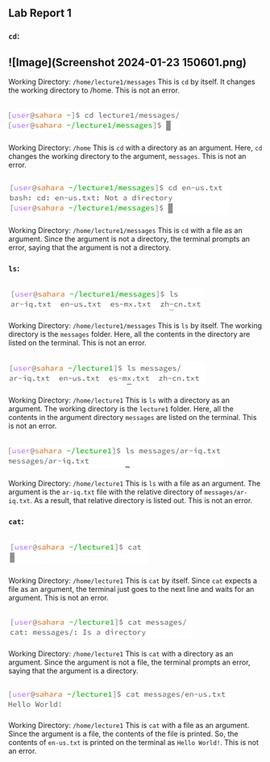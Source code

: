 ## **Lab Report 1**

### `cd`:

![Image](Screenshot 2024-01-23 150601.png)
---
Working Directory: `/home/lecture1/messages`
This is `cd` by itself. It changes the working directory to /home. This is not an error.

![Image](Capture1.PNG)
---
Working Directory: `/home`
This is `cd` with a directory as an argument. Here, `cd` changes the working directory to the argument, `messages`. This is not an error.

![Image](Capture2.PNG)
---
Working Directory: `/home/lecture1/messages`
This is `cd` with a file as an argument. Since the argument is not a directory, the terminal prompts an error, saying that the argument is not a directory.

### `ls`:

![Image](Capture3.PNG)
---
Working Directory: `/home/lecture1/messages`
This is `ls` by itself. The working directory is the `messages` folder. Here, all the contents in the directory are listed on the terminal. This is not an error.

![Image](Capture4.PNG)
---
Working Directory: `/home/lecture1`
This is `ls` with a directory as an argument. The working directory is the `lecture1` folder. Here, all the contents in the argument directory `messages` are listed on the terminal. This is not an error.

![Image](Capture5.PNG)
---
Working Directory: `/home/lecture1`
This is `ls` with a file as an argument. The argument is the `ar-iq.txt` file with the relative directory of `messages/ar-iq.txt`. As a result, that relative directory is listed out. This is not an error.

### `cat`:

![Image](Capture6.PNG)
---
Working Directory: `/home/lecture1`
This is `cat` by itself. Since `cat` expects a file as an argument, the terminal just goes to the next line and waits for an argument. This is not an error.

![Image](Capture7.PNG)
---
Working Directory: `/home/lecture1`
This is `cat` with a directory as an argument. Since the argument is not a file, the terminal prompts an error, saying that the argument is a directory.

![Image](Capture8.PNG)
---
Working Directory: `/home/lecture1`
This is `cat` with a file as an argument. Since the argument is a file, the contents of the file is printed. So, the contents of `en-us.txt` is printed on the terminal as `Hello World!`. This is not an error.


